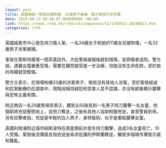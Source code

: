 ```yaml
---
layout: post
title: 英國倫敦一對母女被刺傷　32歲男子被捕　警方相信不涉恐襲
date: 2024-08-13 00:48:07.000000000 +08:00
link: https://news.rthk.hk/rthk/ch/component/k2/1765923-20240813.htm
categories: rthk
---
```


英國倫敦市中心發生持刀傷人案，一名34歲女子和她的11歲女兒被刺傷，一名32歲男子涉案被捕。

事發在萊斯特廣場一間茶葉店外，大批警員接報後趕到現場，並把傷者送院。警方說，遇襲女童嚴重受傷，需要在醫院接受進一步治療，但她沒有生命危險，至於她的母親就受輕傷。

警方又表示，在現場拘捕32歲的涉案男子，相信沒有其他人涉案，至於案發經過和犯案動機仍在調查中，現階段相信疑犯和受害人並不認識，亦沒有跡象顯示襲擊與恐怖主義有關。

附近商店一名29歲男保安表示，聽到尖叫後見到一名男子持刀襲擊一名女童，他隨即將兇徒壓倒地上，並把刀奪走，之後有其他人協助制服兇徒，直至警員到來。另有目擊者指，兇徒是年輕的白人男子，身材瘦削，似乎是重點襲擊女童。

英國利物浦附近城市紹斯波特在兩星期前亦發生持刀襲擊，造成3名女童死亡，10人受傷。案發後流傳謠言指兇徒是尋求庇護的伊斯蘭教徒，觸發多個城市爆發示威和騷亂。
